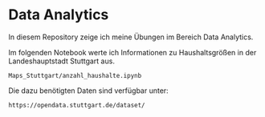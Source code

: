 # Data Analytics

In diesem Repository zeige ich meine Übungen im Bereich Data Analytics.

Im folgenden Notebook werte ich Informationen zu Haushaltsgrößen in der Landeshauptstadt Stuttgart aus. 

    Maps_Stuttgart/anzahl_haushalte.ipynb
    
Die dazu benötigten Daten sind verfügbar unter:

    https://opendata.stuttgart.de/dataset/    